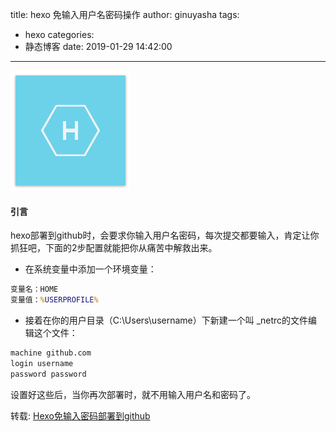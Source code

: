 title: hexo 免输入用户名密码操作
author: ginuyasha
tags:
  - hexo
categories:
  - 静态博客
date: 2019-01-29 14:42:00
---
![](/images/hexo.png)
#### 引言

hexo部署到github时，会要求你输入用户名密码，每次提交都要输入，肯定让你抓狂吧，下面的2步配置就能把你从痛苦中解救出来。


<!--more-->

- 在系统变量中添加一个环境变量：

```cmd
变量名：HOME
变量值：%USERPROFILE%
```

- 接着在你的用户目录（C:\Users\username）下新建一个叫 _netrc的文件编辑这个文件：

```cmd
machine github.com
login username
password password
```

设置好这些后，当你再次部署时，就不用输入用户名和密码了。

转载: 
[Hexo免输入密码部署到github](https://www.jianshu.com/p/e8c8ec320f0f)
